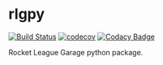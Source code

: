 # rlgpy
[![Build Status](https://travis-ci.com/Alfa-Q/rlgpy.svg?branch=master)](https://travis-ci.com/Alfa-Q/rlgpy)
[![codecov](https://codecov.io/gh/Alfa-Q/rlgpy/branch/master/graph/badge.svg)](https://codecov.io/gh/Alfa-Q/rlgpy)
[![Codacy Badge](https://api.codacy.com/project/badge/Grade/296d889cf67742c590f74334046e12af)](https://www.codacy.com/app/Alfa-Q/rlgpy?utm_source=github.com&amp;utm_medium=referral&amp;utm_content=Alfa-Q/rlgpy&amp;utm_campaign=Badge_Grade)

Rocket League Garage python package.